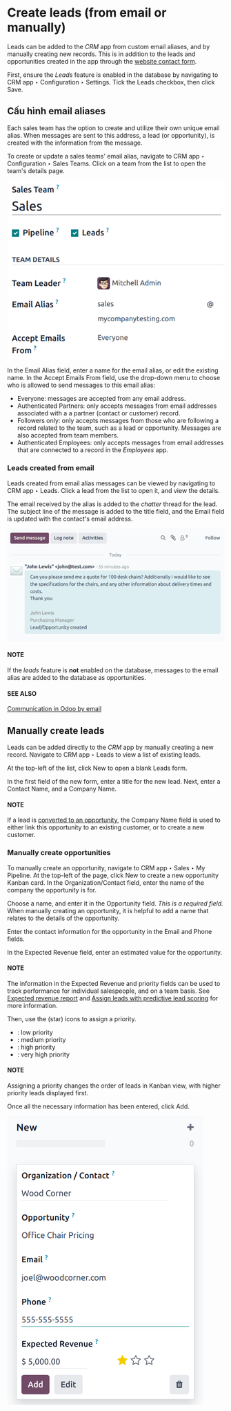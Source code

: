 # Create leads (from email or manually)

Leads can be added to the *CRM* app from custom email aliases, and by manually creating new
records. This is in addition to the leads and opportunities created in the app through the
[website contact form](opportunities_form.md).

First, ensure the *Leads* feature is enabled in the database by navigating to CRM
app ‣ Configuration ‣ Settings. Tick the Leads checkbox, then click
Save.

<a id="crm-configure-email-alias"></a>

## Cấu hình email aliases

Each sales team has the option to create and utilize their own unique email alias. When messages
are sent to this address, a lead (or opportunity), is created with the information from the
message.

To create or update a sales teams' email alias, navigate to CRM app ‣
Configuration ‣ Sales Teams. Click on a team from the list to open the team's details page.

![The sales team details page, focused on the email alias section.](../../../../_images/email-alias1.png)

In the Email Alias field, enter a name for the email alias, or edit the existing name.
In the Accept Emails From field, use the drop-down menu to choose who is allowed to send
messages to this email alias:

- Everyone: messages are accepted from any email address.
- Authenticated Partners: only accepts messages from email addresses associated with a
  a partner (contact or customer) record.
- Followers only: only accepts messages from those who are following a record related to
  the team, such as a lead or opportunity. Messages are also accepted from team members.
- Authenticated Employees: only accepts messages from email addresses that are connected
  to a record in the *Employees* app.

### Leads created from email

Leads created from email alias messages can be viewed by navigating to CRM app ‣
Leads. Click a lead from the list to open it, and view the details.

The email received by the alias is added to the *chatter* thread for the lead. The subject line of
the message is added to the title field, and the Email field is updated with the
contact's email address.

![The chatter thread of a newly created lead in the CRM app.](../../../../_images/chatter-message.png)

#### NOTE
If the *leads* feature is **not** enabled on the database, messages to the email alias are added
to the database as opportunities.

#### SEE ALSO
[Communication in Odoo by email](../../../general/email_communication.md)

## Manually create leads

Leads can be added directly to the *CRM* app by manually creating a new record. Navigate to
CRM app ‣ Leads to view a list of existing leads.

At the top-left of the list, click New to open a blank Leads form.

In the first field of the new form, enter a title for the new lead. Next, enter a Contact
Name, and a Company Name.

#### NOTE
If a lead is [converted to an opportunity](convert.md), the Company Name field is
used to either link this opportunity to an existing customer, or to create a new customer.

### Manually create opportunities

To manually create an opportunity, navigate to CRM app ‣ Sales ‣ My Pipeline.
At the top-left of the page, click New to create a new opportunity Kanban card. In the
Organization/Contact field, enter the name of the company the opportunity is for.

Choose a name, and enter it in the Opportunity field. *This is a required field.* When
manually creating an opportunity, it is helpful to add a name that relates to the details of the
opportunity.

Enter the contact information for the opportunity in the Email and Phone
fields.

In the Expected Revenue field, enter an estimated value for the opportunity.

#### NOTE
The information in the Expected Revenue and priority fields can be used to track
performance for individual salespeople, and on a team basis. See
[Expected revenue report](../performance/expected_revenue_report.md) and [Assign leads with predictive lead scoring](../track_leads/lead_scoring.md) for more
information.

Then, use the <i class="fa fa-star-o"></i> (star) icons to assign a priority.

- <i class="fa fa-star-o"></i> <i class="fa fa-star-o"></i> <i class="fa fa-star-o"></i>: low priority
- <i class="fa fa-star"></i> <i class="fa fa-star-o"></i> <i class="fa fa-star-o"></i>: medium priority
- <i class="fa fa-star"></i> <i class="fa fa-star"></i> <i class="fa fa-star-o"></i>: high priority
- <i class="fa fa-star"></i> <i class="fa fa-star"></i> <i class="fa fa-star"></i>: very high priority

#### NOTE
Assigning a priority changes the order of leads in Kanban view, with higher priority leads
displayed first.

Once all the necessary information has been entered, click Add.

![The CRM pipeline with a newly created opportunity.](../../../../_images/create-opportunities.png)
